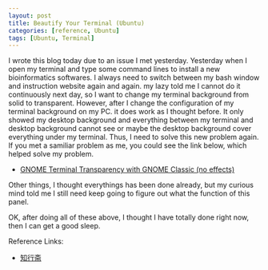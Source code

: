 ```yaml
---
layout: post
title: Beautify Your Terminal (Ubuntu)
categories: [reference, Ubuntu]
tags: [Ubuntu, Terminal]
---
```

I wrote this blog today due to an issue I met yesterday. Yesterday when I open my terminal and type some command lines to install a new bioinformatics softwares. I always need to switch between my bash window and instruction website again and again. my lazy told me I cannot do it continuously next day, so I want to change my terminal background from solid to transparent. However, after I change the configuration of my terminal background on my PC. it does work as I thought before. It only showed my desktop background and everything between my terminal and desktop background cannot see or maybe the desktop background cover everything under my terminal. Thus, I need to solve this new problem again. If you met a samiliar problem as me, you could see the link below, which helped solve my problem.

- [GNOME Terminal Transparency with GNOME Classic (no effects)](http://askubuntu.com/questions/266533/gnome-terminal-transparency-with-gnome-classic-no-effects)

Other things, I thought everythings has been done already, but my curious mind told me I still need keep going to figure out what the function of this panel.

OK, after doing all of these above, I thought I have totally done right now, then I can get a good sleep.

Reference Links:

- [知行斋](http://caoyaqiang.diandian.com/)
